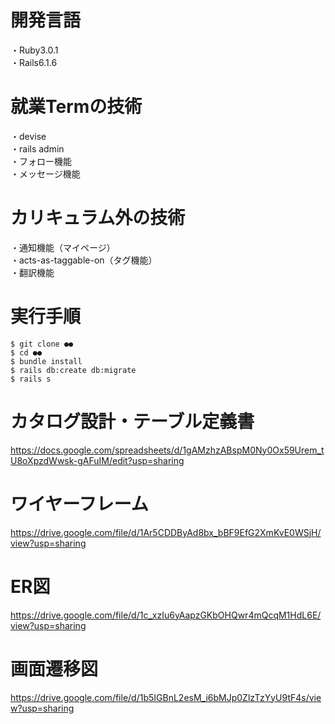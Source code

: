 #  開発言語  
 ・Ruby3.0.1  
 ・Rails6.1.6  

#  就業Termの技術
・devise  
・rails admin  
・フォロー機能  
・メッセージ機能　  

#  カリキュラム外の技術
・通知機能（マイページ）  
・acts-as-taggable-on（タグ機能）  
・翻訳機能

#  実行手順
```
$ git clone ●●
$ cd ●●
$ bundle install
$ rails db:create db:migrate
$ rails s
```

#  カタログ設計・テーブル定義書
https://docs.google.com/spreadsheets/d/1gAMzhzABspM0Ny0Ox59Urem_tU8oXpzdWwsk-gAFuIM/edit?usp=sharing

#  ワイヤーフレーム
https://drive.google.com/file/d/1Ar5CDDByAd8bx_bBF9EfG2XmKvE0WSjH/view?usp=sharing

#  ER図
https://drive.google.com/file/d/1c_xzIu6yAapzGKbOHQwr4mQcqM1HdL6E/view?usp=sharing

#  画面遷移図
https://drive.google.com/file/d/1b5IGBnL2esM_i6bMJp0ZlzTzYyU9tF4s/view?usp=sharing





